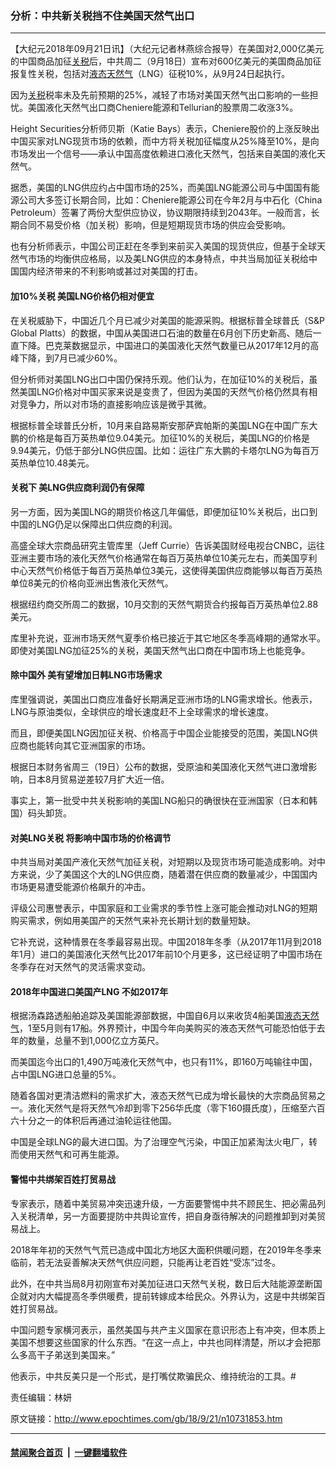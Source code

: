 ### 分析：中共新关税挡不住美国天然气出口
------------------------

<p>【大纪元2018年09月21日讯】（大纪元记者林燕综合报导）在美国对2,000亿美元的中国商品加征<a href="http://www.epochtimes.com/gb/tag/%E5%85%B3%E7%A8%8E.html">关税</a>后，中共周二（9月18日）宣布对600亿美元的美国商品加征报复性关税，包括对<a href="http://www.epochtimes.com/gb/tag/%E6%B6%B2%E6%80%81%E5%A4%A9%E7%84%B6%E6%B0%94.html">液态天然气</a>（LNG）征税10%，从9月24日起执行。</p>
<p>因为<a href="http://www.epochtimes.com/gb/tag/%E5%85%B3%E7%A8%8E.html">关税</a>税率未及先前预期的25%，减轻了市场对美国天然气出口影响的一些担忧。美国液化天然气出口商Cheniere能源和Tellurian的股票周二收涨3%。</p>
<p>Height Securities分析师贝斯（Katie Bays）表示，Cheniere股价的上涨反映出中国买家对LNG现货市场的依赖，而中方将关税加征幅度从25%降至10%，是向市场发出一个信号——承认中国高度依赖进口液化天然气，包括来自美国的液化天然气。</p>
<p>据悉，美国的LNG供应约占中国市场的25%，而美国LNG能源公司与中国国有能源公司大多签订长期合同，比如：Cheniere能源公司在今年2月与中石化（China Petroleum）签署了两份大型供应协议，协议期限持续到2043年。一般而言，长期合同不易受价格（加关税）影响，但是短期现货市场的供应会受影响。</p>
<p>也有分析师表示，中国公司正赶在冬季到来前买入美国的现货供应，但基于全球天然气市场的均衡供应格局，以及美LNG供应的本身特点，中共当局加征关税给中国国内经济带来的不利影响或甚过对美国的打击。</p>
<h4>加10%关税 美国LNG价格仍相对便宜</h4>
<p>在关税威胁下，中国近几个月已减少对美国的能源采购。根据标普全球普氏（S&amp;P Global Platts）的数据，中国从美国进口石油的数量在6月创下历史新高、随后一直下降。巴克莱数据显示，中国进口的美国液化天然气数量已从2017年12月的高峰下降，到7月已减少60%。</p>
<p>但分析师对美国LNG出口中国仍保持乐观。他们认为，在加征10%的关税后，虽然美国LNG价格对中国买家来说是变贵了，但因为美国的天然气价格仍然具有相对竞争力，所以对市场的直接影响应该是微乎其微。</p>
<p>根据标普全球普氏分析，10月来自路易斯安那萨宾帕斯的美国LNG在中国广东大鹏的价格是每百万英热单位9.04美元。加征10%的关税后，美国LNG的价格是9.94美元，仍低于部分LNG供应国。比如：运往广东大鹏的卡塔尔LNG为每百万英热单位10.48美元。</p>
<h4>关税下 美LNG供应商利润仍有保障</h4>
<p>另一方面，因为美国LNG的期货价格这几年偏低，即便加征10%关税后，出口到中国的LNG仍足以保障出口供应商的利润。</p>
<p>高盛全球大宗商品研究主管库里（Jeff Currie）告诉美国财经电视台CNBC，运往亚洲主要市场的液化天然气价格通常在每百万英热单位10美元左右，而美国亨利中心天然气价格低于每百万英热单位3美元，这使得美国供应商能够以每百万英热单位8美元的价格向亚洲出售液化天然气。</p>
<p>根据纽约商交所周二的数据，10月交割的天然气期货合约报每百万英热单位2.88美元。</p>
<p>库里补充说，亚洲市场天然气夏季价格已接近于其它地区冬季高峰期的通常水平。即使对美国LNG加征25%的关税，美国天然气出口商在中国市场上也能竞争。</p>
<h4>除中国外 美有望增加日韩LNG市场需求</h4>
<p>库里强调说，美国出口商应准备好长期满足亚洲市场的LNG需求增长。他表示，LNG与原油类似，全球供应的增长速度赶不上全球需求的增长速度。</p>
<p>而且，即便美国LNG因加征关税、价格高于中国企业能接受的范围，美国LNG供应商也能转向其它亚洲国家的市场。</p>
<p>根据日本财务省周三（19日）公布的数据，受原油和美国液化天然气进口激增影响，日本8月贸易逆差较7月扩大近一倍。</p>
<p>事实上，第一批受中共关税影响的美国LNG船只的确很快在亚洲国家（日本和韩国）码头卸货。</p>
<h4>对美LNG关税 将影响中国市场的价格调节</h4>
<p>中共当局对美国产液化天然气加征关税，对短期以及现货市场可能造成影响。对中方来说，少了美国这个大的LNG供应商，随着潜在供应商的数量减少，中国国内市场更易遭受能源价格飙升的冲击。</p>
<p>评级公司惠誉表示，中国家庭和工业需求的季节性上涨可能会推动对LNG的短期购买需求，例如用美国产的天然气来补充长期计划的数量短缺。</p>
<p>它补充说，这种情景在冬季最容易出现。中国2018年冬季（从2017年11月到2018年1月）进口的美国液化天然气比2017年前10个月更多，这已经证明了中国市场在冬季存在对天然气的灵活需求变动。</p>
<h4>2018年中国进口美国产LNG 不如2017年</h4>
<p>根据汤森路透船舶追踪及美国能源部数据，中国自6月以来收货4船美国<a href="http://www.epochtimes.com/gb/tag/%E6%B6%B2%E6%80%81%E5%A4%A9%E7%84%B6%E6%B0%94.html">液态天然气</a>，1至5月则有17船。外界预计，中国今年向美购买的液态天然气可能恐怕低于去年的数量，总量不到1,000亿立方英尺。</p>
<p>而美国迄今出口的1,490万吨液化天然气中，也只有11%，即160万吨输往中国，占中国LNG进口总量的5%。</p>
<p>随着各国对更清洁燃料的需求扩大，液态天然气已成为增长最快的大宗商品贸易之一。液化天然气是将天然气冷却到零下256华氏度（零下160摄氏度），压缩至六百六十分之一的体积后再通过油轮运往他国。</p>
<p>中国是全球LNG的最大进口国。为了治理空气污染，中国正加紧淘汰火电厂，转而使用天然气和可再生能源。</p>
<h4>警惕中共绑架百姓打贸易战</h4>
<p>专家表示，随着中美贸易冲突迅速升级，一方面要警惕中共不顾民生、把必需品列入关税清单，另一方面要提防中共舆论宣传，把自身亟待解决的问题推卸到对美贸易战上。</p>
<p>2018年年初的天然气气荒已造成中国北方地区大面积供暖问题，在2019年冬季来临前，若无法妥善解决天然气供应问题，只能再让老百姓“受冻”过冬。</p>
<p>此外，在中共当局8月初刚宣布对美加征进口天然气关税，数日后大陆能源垄断国企就对内大幅提高冬季供暖费，提前转嫁成本给民众。外界认为，这是中共绑架百姓打贸易战。</p>
<p>中国问题专家横河表示，虽然美国与共产主义国家在意识形态上有冲突，但本质上美国不想要这些国家的什么东西。“在这一点上，中共也同样清楚，所以才会把那么多高干子弟送到美国来。”</p>
<p>他表示，中共反美只是一个形式，是打嘴仗欺骗民众、维持统治的工具。#</p>
<p>责任编辑：林妍</p>

原文链接：http://www.epochtimes.com/gb/18/9/21/n10731853.htm


------------------------
#### [禁闻聚合首页](https://github.com/gfw-breaker/banned-news/blob/master/README.md) &nbsp;|&nbsp;  [一键翻墙软件](https://github.com/gfw-breaker/nogfw/blob/master/README.md)